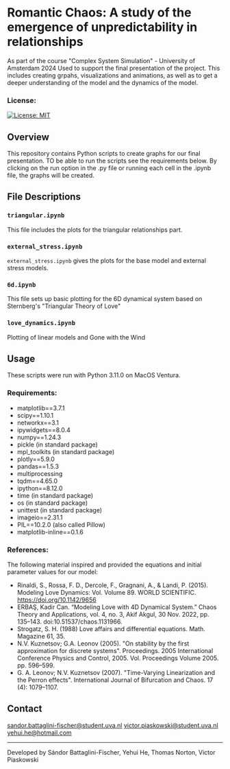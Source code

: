 # Romantic Chaos: A study of the emergence of unpredictability in relationships
As part of the course "Complex System Simulation" - University of Amsterdam 2024
Used to support the final presentation of the project. This includes creating grpahs, visualizations and animations, as well as to get a deeper understanding of the model and the dynamics of the model. 

### License:
[![License: MIT](https://img.shields.io/badge/License-MIT-yellow.svg)](https://opensource.org/licenses/MIT)

## Overview
This repository contains Python scripts to create graphs for our final presentation. TO be able to run the scripts see the requirements below. By clicking on the run option in the .py file or running each cell in the .ipynb file, the graphs will be created. 

## File Descriptions

### `triangular.ipynb`
This file includes the plots for the triangular relationships part.

### `external_stress.ipynb`
`external_stress.ipynb` gives the plots for the base model and external stress models.

### `6d.ipynb`
This file sets up basic plotting for the 6D dynamical system based on Sternberg's "Triangular Theory of Love"

### `love_dynamics.ipynb`
Plotting of linear models and Gone with the Wind 

## Usage
These scripts were run with Python 3.11.0 on MacOS Ventura. 


### Requirements:
* matplotlib==3.7.1 
* scipy==1.10.1
* networkx==3.1
* ipywidgets==8.0.4
* numpy==1.24.3
* pickle (in standard package)
* mpl_toolkits (in standard package)
* plotly==5.9.0
* pandas==1.5.3
* multiprocessing
* tqdm==4.65.0
* ipython==8.12.0
* time (in standard package)
* os (in standard package)
* unittest (in standard package)
* imageio==2.31.1
* PIL==10.2.0 (also called Pillow)
* matplotlib-inline==0.1.6



### References:
The following material inspired and provided the equations and initial parameter values for our model:
* Rinaldi, S., Rossa, F. D., Dercole, F., Gragnani, A., & Landi, P. (2015). Modeling Love Dynamics: Vol. Volume 89. WORLD SCIENTIFIC. https://doi.org/10.1142/9656
* ERBAŞ, Kadir Can. “Modeling Love with 4D Dynamical System.” Chaos Theory and Applications, vol. 4, no. 3, Akif Akgul, 30 Nov. 2022, pp. 135–143. doi:10.51537/chaos.1131966.​
* Strogatz, S. H. (1988) Love affairs and differential equations. Math. Magazine 61, 35.
*  N.V. Kuznetsov; G.A. Leonov (2005). "On stability by the first approximation for discrete systems". Proceedings. 2005 International Conference Physics and Control, 2005. Vol. Proceedings Volume 2005. pp. 596–599.
* G. A. Leonov; N.V. Kuznetsov (2007). "Time-Varying Linearization and
 the Perron effects". International Journal of Bifurcation and Chaos. 17 (4): 1079–1107.



## Contact
sandor.battaglini-fischer@student.uva.nl
victor.piaskowski@student.uva.nl
yehui.he@hotmail.com

---

Developed by Sándor Battaglini-Fischer, Yehui He, Thomas Norton, Victor Piaskowski
